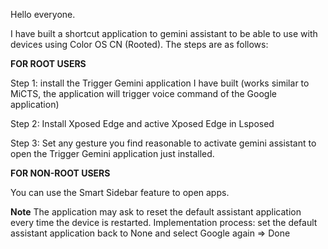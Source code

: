 Hello everyone.

I have built a shortcut application to gemini assistant to be able to use with devices using Color OS CN (Rooted).
The steps are as follows:

**FOR ROOT USERS**

Step 1: install the Trigger Gemini application I have built (works similar to MiCTS, the application will trigger voice command of the Google application)

Step 2: Install Xposed Edge and active Xposed Edge in Lsposed

Step 3: Set any gesture you find reasonable to activate gemini assistant to open the Trigger Gemini application just installed.

**FOR NON-ROOT USERS**

You can use the Smart Sidebar feature to open apps.

**Note** 
The application may ask to reset the default assistant application every time the device is restarted. Implementation process: set the default assistant application back to None and select Google again => Done

